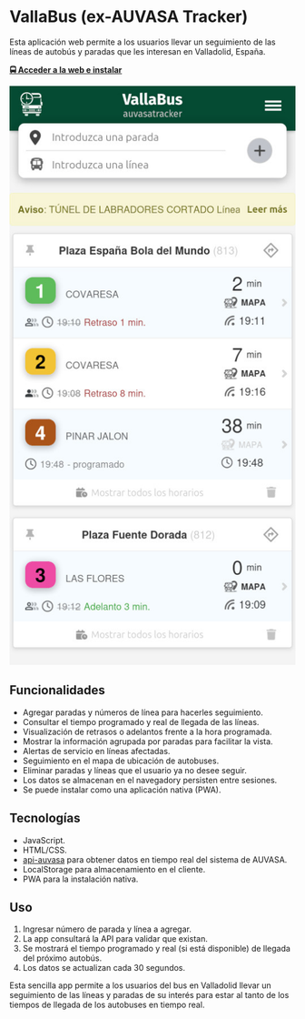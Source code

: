 # VallaBus (ex-AUVASA Tracker)

Esta aplicación web permite a los usuarios llevar un seguimiento de las líneas de autobús y paradas que les interesan en Valladolid, España.

**[🚍 Acceder a la web e instalar](https://vallabus.com/)**

![Captura de pantalla](img/screenshot.jpg)

## Funcionalidades

* Agregar paradas y números de línea para hacerles seguimiento.
* Consultar el tiempo programado y real de llegada de las líneas.
* Visualización de retrasos o adelantos frente a la hora programada.
* Mostrar la información agrupada por paradas para facilitar la vista.
* Alertas de servicio en líneas afectadas.
* Seguimiento en el mapa de ubicación de autobuses.
* Eliminar paradas y líneas que el usuario ya no desee seguir.
* Los datos se almacenan en el navegadory persisten entre sesiones.
* Se puede instalar como una aplicación nativa (PWA).

## Tecnologías

* JavaScript.
* HTML/CSS.
* [api-auvasa](https://github.com/VallaBus/api-auvasa) para obtener datos en tiempo real del sistema de AUVASA.
* LocalStorage para almacenamiento en el cliente.
* PWA para la instalación nativa.

## Uso

1. Ingresar número de parada y línea a agregar.
2. La app consultará la API para validar que existan.
3. Se mostrará el tiempo programado y real (si está disponible) de llegada del próximo autobús.
4. Los datos se actualizan cada 30 segundos.

Esta sencilla app permite a los usuarios del bus en Valladolid llevar un seguimiento de las líneas y paradas de su interés para estar al tanto de los tiempos de llegada de los autobuses en tiempo real.